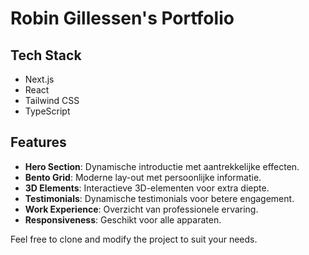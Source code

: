 # Robin Gillessen's Portfolio

## Tech Stack

- Next.js
- React
- Tailwind CSS
- TypeScript

## Features

- **Hero Section**: Dynamische introductie met aantrekkelijke effecten.
- **Bento Grid**: Moderne lay-out met persoonlijke informatie.
- **3D Elements**: Interactieve 3D-elementen voor extra diepte.
- **Testimonials**: Dynamische testimonials voor betere engagement.
- **Work Experience**: Overzicht van professionele ervaring.
- **Responsiveness**: Geschikt voor alle apparaten.

Feel free to clone and modify the project to suit your needs.
